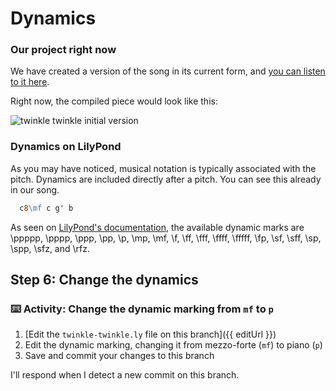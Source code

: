 # Dynamics

### Our project right now

We have created a version of the song in its current form, and [you can listen to it here](https://gitmusical.github.io/notating-twinkle/6-accidental).

Right now, the compiled piece would look like this:

![twinkle twinkle initial version](https://gitmusical.github.io/notating-twinkle/6-accidental.png)

### Dynamics on LilyPond

As you may have noticed, musical notation is typically associated with the pitch. Dynamics are included directly after a pitch. You can see this already in our song.

```ly
  c8\mf c g' b
```

As seen on [LilyPond's documentation](http://lilypond.org/doc/v2.18/Documentation/notation/expressive-marks-attached-to-notes), the available dynamic marks are \ppppp, \pppp, \ppp, \pp, \p, \mp, \mf, \f, \ff, \fff, \ffff, \fffff, \fp, \sf, \sff, \sp, \spp, \sfz, and \rfz.

## Step 6: Change the dynamics

### :keyboard: Activity: Change the dynamic marking from `mf` to `p`

1. [Edit the `twinkle-twinkle.ly` file on this branch]({{ editUrl }})
2. Edit the dynamic marking, changing it from mezzo-forte (`mf`) to piano (`p`)
3. Save and commit your changes to this branch

I'll respond when I detect a new commit on this branch.